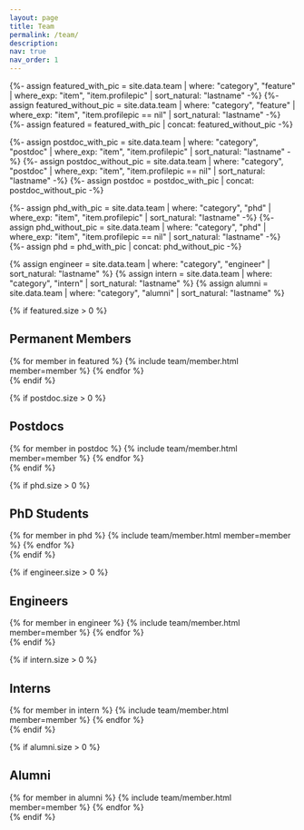 ```yaml
---
layout: page
title: Team
permalink: /team/
description: 
nav: true
nav_order: 1
---
```


{%- assign featured_with_pic = site.data.team | where: "category", "feature" | where_exp: "item", "item.profilepic" | sort_natural: "lastname" -%}
{%- assign featured_without_pic = site.data.team | where: "category", "feature" | where_exp: "item", "item.profilepic == nil" | sort_natural: "lastname" -%}
{%- assign featured = featured_with_pic | concat: featured_without_pic -%}

{%- assign postdoc_with_pic = site.data.team | where: "category", "postdoc" | where_exp: "item", "item.profilepic" | sort_natural: "lastname" -%}
{%- assign postdoc_without_pic = site.data.team | where: "category", "postdoc" | where_exp: "item", "item.profilepic == nil" | sort_natural: "lastname" -%}
{%- assign postdoc = postdoc_with_pic | concat: postdoc_without_pic -%}

{%- assign phd_with_pic = site.data.team | where: "category", "phd" | where_exp: "item", "item.profilepic" | sort_natural: "lastname" -%}
{%- assign phd_without_pic = site.data.team | where: "category", "phd" | where_exp: "item", "item.profilepic == nil" | sort_natural: "lastname" -%}
{%- assign phd = phd_with_pic | concat: phd_without_pic -%}

{% assign engineer = site.data.team | where: "category", "engineer" | sort_natural: "lastname" %}
{% assign intern = site.data.team | where: "category", "intern" | sort_natural: "lastname" %}
{% assign alumni = site.data.team | where: "category", "alumni" | sort_natural: "lastname" %}

<!-- Featured Members -->
{% if featured.size > 0 %}
<h2 class="team-category-title">Permanent Members</h2>
<div class="team featured">
  {% for member in featured %}
    {% include team/member.html member=member %}
  {% endfor %}
</div>
{% endif %}

<!-- Add some vertical space -->
<div class="spacer"></div>

   

<!-- Postdocs -->
{% if postdoc.size > 0 %}
<h2 class="team-category-title">Postdocs</h2>
<div class="team postdoc">
  {% for member in postdoc %}
    {% include team/member.html member=member %}
  {% endfor %}
</div>
{% endif %}


<!-- PhD Students -->
{% if phd.size > 0 %}
<h2 class="team-category-title">PhD Students</h2>
<div class="team phd">
  {% for member in phd %}
    {% include team/member.html member=member %}
  {% endfor %}
</div>
{% endif %}

<!-- Engineers -->
{% if engineer.size > 0 %}
<h2 class="team-category-title">Engineers</h2>
<div class="team engineer">
  {% for member in engineer %}
    {% include team/member.html member=member %}
  {% endfor %}
</div>
{% endif %}

<!-- Interns -->
{% if intern.size > 0 %}
<h2 class="team-category-title">Interns</h2>
<div class="team intern">
  {% for member in intern %}
    {% include team/member.html member=member %}
  {% endfor %}
</div>
{% endif %}

<!-- Alumni -->
{% if alumni.size > 0 %}
<h2 class="team-category-title">Alumni</h2>
<div class="team alumni">
  {% for member in alumni %}
    {% include team/member.html member=member %}
  {% endfor %}
</div>
{% endif %}
